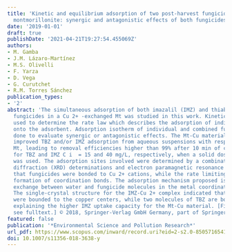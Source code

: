 ```yaml
---
title: 'Kinetic and equilibrium adsorption of two post-harvest fungicides onto copper-exchanged
  montmorillonite: synergic and antagonistic effects of both fungicides’ presence'
date: '2019-01-01'
draft: true
publishDate: '2021-04-21T19:27:54.455069Z'
authors:
- M. Gamba
- J.M. Lázaro-Martínez
- M.S. Olivelli
- F. Yarza
- D. Vega
- G. Curutchet
- R.M. Torres Sánchez
publication_types:
- '2'
abstract: 'The simultaneous adsorption of both imazalil (IMZ) and thiabendazole (TBZ)
  fungicides in a Cu 2+ -exchanged Mt was studied in this work. Kinetic studies were
  used to determine the rate law which describes the adsorption of individual fungicides
  onto the adsorbent. Adsorption isotherm of individual and combined fungicides was
  done to evaluate synergic or antagonistic effects. The Mt-Cu material considerably
  improved TBZ and/or IMZ adsorption from aqueous suspensions with respect to raw
  Mt, leading to removal efficiencies higher than 99% after 10 min of contact time
  for TBZ and IMZ C i  = 15 and 40 mg/L, respectively, when a solid dosage = 1 g/L
  was used. The adsorption sites involved were determined by a combination of X-ray
  diffraction (XRD) determinations and electron paramagnetic resonance (EPR), indicating
  that fungicides were bonded to Cu 2+ cations, while the rate limiting step was the
  formation of coordination bonds. The adsorption mechanism proposed is that of ligand
  exchange between water and fungicide molecules in the metal coordination sphere.
  The single-crystal structure for the IMZ-Cu 2+ complex indicated that four molecules
  were bounded to the copper centers, while two molecules of TBZ are bounded to copper
  explaining the higher IMZ uptake capacity for the Mt-Cu material. [Figure not available:
  see fulltext.] © 2018, Springer-Verlag GmbH Germany, part of Springer Nature.'
featured: false
publication: '*Environmental Science and Pollution Research*'
url_pdf: https://www.scopus.com/inward/record.uri?eid=2-s2.0-85057165418&doi=10.1007%2fs11356-018-3638-y&partnerID=40&md5=a5d34ce0c82ff0969d2139adf943eb29
doi: 10.1007/s11356-018-3638-y
---
```



